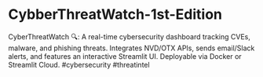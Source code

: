 # CybberThreatWatch-1st-Edition
CyberThreatWatch 🔍: A real-time cybersecurity dashboard tracking CVEs, malware, and phishing threats. Integrates NVD/OTX APIs, sends email/Slack alerts, and features an interactive Streamlit UI. Deployable via Docker or Streamlit Cloud. #cybersecurity #threatintel
